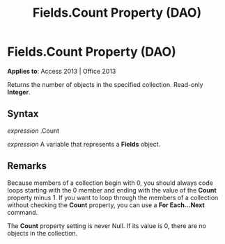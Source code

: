 ﻿---
title: Fields.Count Property (DAO)
TOCTitle: Count Property
ms:assetid: 574de1db-2640-159b-7756-28c37acc9f83
ms:mtpsurl: https://msdn.microsoft.com/en-us/library/Ff194261(v=office.15)
ms:contentKeyID: 48544969
ms.date: 09/18/2015
mtps_version: v=office.15
---

# Fields.Count Property (DAO)


**Applies to**: Access 2013 | Office 2013

Returns the number of objects in the specified collection. Read-only **Integer**.

## Syntax

*expression* .Count

*expression* A variable that represents a **Fields** object.

## Remarks

Because members of a collection begin with 0, you should always code loops starting with the 0 member and ending with the value of the **Count** property minus 1. If you want to loop through the members of a collection without checking the **Count** property, you can use a **For Each...Next** command.

The **Count** property setting is never Null. If its value is 0, there are no objects in the collection.

